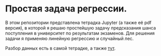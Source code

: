# Простая задача регрессии.
В этом репозитории представлена тетрадка Jupyter (а также её pdf версия), в которой я решаю простейшую задачу предсказания шанса поступления в университет по результатам экзаменов. Для решения задачи я применяю линейную регрессию и случайный лес.

Разбор данных есть в самой тетрадке, а также [тут](https://www.kaggle.com/mohansacharya/graduate-admissions).

